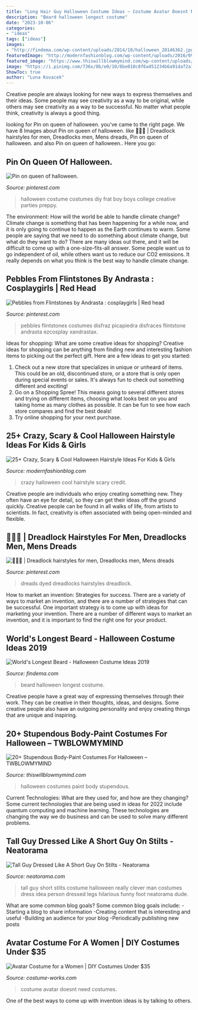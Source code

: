 ```yaml
---
title: "Long Hair Guy Halloween Costume Ideas ~ Costume Avatar Doesnt Need Costumes"
description: "Beard halloween longest costume"
date: "2023-10-06"
categories:
- "ideas"
tags: ["ideas"]
images:
- "http://findema.com/wp-content/uploads/2014/10/halloween_20146362.jpg"
featuredImage: "http://modernfashionblog.com/wp-content/uploads/2016/09/25-Crazy-Scary-Cool-Halloween-Hairstyle-Ideas-For-Kids-Girls-2016-14.gif"
featured_image: "https://www.thiswillblowmymind.com/wp-content/uploads/2018/10/Costumes-For-Halloween-16.jpg"
image: "https://i.pinimg.com/736x/8b/e0/10/8be010c8f6a451234b6a91daf2a19fc2--costumes-for-halloween-diy-halloween.jpg"
ShowToc: true
author: "Luna Kovacek"
---
```



Creative people are always looking for new ways to express themselves and their ideas. Some people may see creativity as a way to be original, while others may see creativity as a way to be successful. No matter what people think, creativity is always a good thing.

	

		
looking for Pin on queen of halloween. you've came to the right page. We have 8 Images about Pin on queen of halloween. like 🤘🖤🤘 | Dreadlock hairstyles for men, Dreadlocks men, Mens dreads, Pin on queen of halloween. and also Pin on queen of halloween.. Here you go:
		
    
## Pin On Queen Of Halloween.

<img loading=lazy src="https://i.pinimg.com/736x/8b/e0/10/8be010c8f6a451234b6a91daf2a19fc2--costumes-for-halloween-diy-halloween.jpg" onerror="this.onerror=null;this.src='https://tse1.mm.bing.net/th?id=OIP.Jwg1qZv4RMQCnU80uXwFoQHaJ3&amp;pid=15.1';" alt="Pin on queen of halloween.">

_Source: pinterest.com_

>halloween costume costumes diy frat boy boys college creative parties preppy. 

	

The environment: How will the world be able to handle climate change?
Climate change is something that has been happening for a while now, and it is only going to continue to happen as the Earth continues to warm. Some people are saying that we need to do something about climate change, but what do they want to do? There are many ideas out there, and it will be difficult to come up with a one-size-fits-all answer. Some people want us to go independent of oil, while others want us to reduce our CO2 emissions. It really depends on what you think is the best way to handle climate change.

    
## Pebbles From Flintstones By Andrasta : Cosplaygirls | Red Head

<img loading=lazy src="https://i.pinimg.com/736x/d6/3b/fb/d63bfb5a0a3a5c3ceb7307e9a8747d93.jpg" onerror="this.onerror=null;this.src='https://tse4.mm.bing.net/th?id=OIP.sfHi46eVvuUxkyC9VuxsUQHaHa&amp;pid=15.1';" alt="Pebbles from Flintstones by Andrasta : cosplaygirls | Red head">

_Source: pinterest.com_

>pebbles flintstones costumes disfraz picapiedra disfraces flintstone andrasta ezcosplay xandrastax. 

	

Ideas for shopping: What are some creative ideas for shopping?
Creative ideas for shopping can be anything from finding new and interesting fashion items to picking out the perfect gift. Here are a few ideas to get you started: 
1. Check out a new store that specializes in unique or unheard of items. This could be an old, discontinued store, or a store that is only open during special events or sales. It's always fun to check out something different and exciting! 
2. Go on a Shopping Spree! This means going to several different stores and trying on different items, choosing what looks best on you and taking home as many clothes as possible. It can be fun to see how each store compares and find the best deals! 
3. Try online shopping for your next purchase.

    
## 25+ Crazy, Scary &amp; Cool Halloween Hairstyle Ideas For Kids &amp; Girls

<img loading=lazy src="http://modernfashionblog.com/wp-content/uploads/2016/09/25-Crazy-Scary-Cool-Halloween-Hairstyle-Ideas-For-Kids-Girls-2016-14.gif" onerror="this.onerror=null;this.src='https://tse1.mm.bing.net/th?id=OIP.GPPllZpCe3Uyz6DCbf5pRwHaLE&amp;pid=15.1';" alt="25+ Crazy, Scary &amp; Cool Halloween Hairstyle Ideas For Kids &amp; Girls">

_Source: modernfashionblog.com_

>crazy halloween cool hairstyle scary credit. 

	

Creative people are individuals who enjoy creating something new. They often have an eye for detail, so they can get their ideas off the ground quickly. Creative people can be found in all walks of life, from artists to scientists. In fact, creativity is often associated with being open-minded and flexible.

    
## 🤘🖤🤘 | Dreadlock Hairstyles For Men, Dreadlocks Men, Mens Dreads

<img loading=lazy src="https://i.pinimg.com/1200x/f0/6c/b8/f06cb84cbeb0dd5f4458a18b41c6a734.jpg" onerror="this.onerror=null;this.src='https://tse4.mm.bing.net/th?id=OIP.0mT4Jt2Umk_bmGI9WaH21AHaKH&amp;pid=15.1';" alt="🤘🖤🤘 | Dreadlock hairstyles for men, Dreadlocks men, Mens dreads">

_Source: pinterest.com_

>dreads dyed dreadlocks hairstyles dreadlock. 

	

How to market an invention: Strategies for success.
There are a variety of ways to market an invention, and there are a number of strategies that can be successful. One important strategy is to come up with ideas for marketing your invention. There are a number of different ways to market an invention, and it is important to find the right one for your product.

    
## World&#039;s Longest Beard - Halloween Costume Ideas 2019

<img loading=lazy src="http://findema.com/wp-content/uploads/2014/10/halloween_20146362.jpg" onerror="this.onerror=null;this.src='https://tse3.mm.bing.net/th?id=OIP.TgoWNO56jsouZeyOCVQkmAHaKl&amp;pid=15.1';" alt="World&#039;s Longest Beard - Halloween Costume Ideas 2019">

_Source: findema.com_

>beard halloween longest costume. 

	

Creative people have a great way of expressing themselves through their work. They can be creative in their thoughts, ideas, and designs. Some creative people also have an outgoing personality and enjoy creating things that are unique and inspiring.

    
## 20+ Stupendous Body-Paint Costumes For Halloween – TWBLOWMYMIND

<img loading=lazy src="https://www.thiswillblowmymind.com/wp-content/uploads/2018/10/Costumes-For-Halloween-16.jpg" onerror="this.onerror=null;this.src='https://tse4.mm.bing.net/th?id=OIP.Wdwn93y4PysmJpeilz-KdgHaHa&amp;pid=15.1';" alt="20+ Stupendous Body-Paint Costumes For Halloween – TWBLOWMYMIND">

_Source: thiswillblowmymind.com_

>halloween costumes paint body stupendous. 

	

Current Technologies: What are they used for, and how are they changing?
Some current technologies that are being used in ideas for 2022 include quantum computing and machine learning. These technologies are changing the way we do business and can be used to solve many different problems.

    
## Tall Guy Dressed Like A Short Guy On Stilts - Neatorama

<img loading=lazy src="http://uploads.neatorama.com/images/posts/57/53/53057/1349045101-0.jpg" onerror="this.onerror=null;this.src='https://tse2.mm.bing.net/th?id=OIP.nj_hln9gwB3B6xzJVDuwRAHaJ6&amp;pid=15.1';" alt="Tall Guy Dressed Like A Short Guy On Stilts - Neatorama">

_Source: neatorama.com_

>tall guy short stilts costume halloween really clever man costumes dress idea person dressed legs hilarious funny foot neatorama dude. 

	

What are some common blog goals?
Some common blog goals include: 
-Starting a blog to share information 
-Creating content that is interesting and useful 
-Building an audience for your blog 
-Periodically publishing new posts

    
## Avatar Costume For A Women | DIY Costumes Under $35

<img loading=lazy src="https://photos.costume-works.com/full/avatar16.jpg" onerror="this.onerror=null;this.src='https://tse3.mm.bing.net/th?id=OIP.FsDCXwxIwcVNSvGs0S9AQQHaJ5&amp;pid=15.1';" alt="Avatar Costume for a Women | DIY Costumes Under $35">

_Source: costume-works.com_

>costume avatar doesnt need costumes. 

	

One of the best ways to come up with invention ideas is by talking to others.

